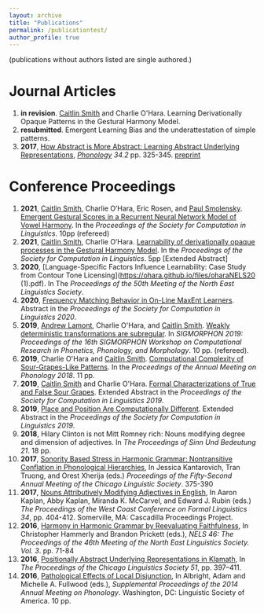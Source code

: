 ```yaml
---
layout: archive
title: "Publications"
permalink: /publicationtest/
author_profile: true
---
```

(publications without authors listed are single authored.)

# Journal Articles
1. **in revision**. [Caitlin Smith](https://caitlinsmith14.github.io) and Charlie O'Hara. Learning Derivationally Opaque Patterns in the Gestural Harmony Model.
1. **resubmitted**. Emergent Learning Bias and the underattestation of simple patterns.
1. **2017**, [How Abstract is More Abstract: Learning Abstract Underlying Representations](https://www.cambridge.org/core/journals/phonology/article/how-abstract-is-more-abstract-learning-abstract-underlying-representations/BC4D70D95018D3812C4BFECD480BF794), *[Phonology](https://www.cambridge.org/core/journals/phonology) 34.2* pp. 325-345. [preprint](https://charlieohara.github.io/files/phonologyabstractURsREVISION.pdf)


# Conference Proceedings
1. **2021**, [Caitlin Smith](https://caitlinsmith14.github.io), Charlie O’Hara, Eric Rosen, and [Paul Smolensky](https://www.microsoft.com/en-us/research/people/psmo/). [Emergent Gestural Scores in a Recurrent Neural Network Model of Vowel Harmony](https://ohara.github.io/files/smithetal_scil2021_paper.pdf). In the *Proceedings of the Society for Computation in Linguistics*. 10pp (refereed)
1. **2021**, [Caitlin Smith](https://caitlinsmith14.github.io), Charlie O’Hara. [Learnability of derivationally opaque processes in the Gestural Harmony Model](https://ohara.github.io/files/smithohara_scil2021_paper.pdf). In the *Proceedings of the Society for Computation in Linguistics*. 5pp [Extended Abstract]
1. **2020**, [Language-Specific Factors Influence Learnability: Case Study from Contour Tone Licensing](https://ohara.github.io/files/oharaNELS20 (1).pdf). In The *Proceedings of the 50th Meeting of the North East Linguistics Society*.
1. **2020**, [Frequency Matching Behavior in On-Line MaxEnt Learners](https://scholarworks.umass.edu/scil/vol3/iss1/51/). Abstract in the *Proceedings of the Society for Computation in Linguistics 2020*.
1. **2019**, [Andrew Lamont](https://aphonologist.github.io/), Charlie O'Hara, and [Caitlin Smith](https://caitlinsmith14.github.io). [Weakly deterministic transformations are subregular](https://ohara.github.io/files/Weakly_deterministic_transformations_are_subregular.pdf). In *SIGMORPHON 2019: Proceedings of the 16th SIGMORPHON Workshop on Computational Research in Phonetics, Phonology, and Morphology*. 10 pp. (refereed).
2. **2019**, Charlie O'Hara and [Caitlin Smith](https://caitlinsmith14.github.io). [Computational Complexity of Sour-Grapes-Like Patterns](https://ohara.github.io/files/Formal_Characterizations_of_True_and_False_Sour_Grapes.pdf). In the *Proceedings of the Annual Meeting on Phonology 2018*. 11 pp.
3. **2019**, [Caitlin Smith](https://caitlinsmith14.github.io) and Charlie O'Hara. [Formal Characterizations of True and False Sour Grapes](https://ohara.github.io/files/Formal_Characterizations_of_True_and_False_Sour_Grapes.pdf). Extended Abstract in the *Proceedings of the Society for Computation in Linguistics 2019*.
4. **2019**, [Place and Position Are Computationally Different](https://charlieohara.github.io/files/oharascilextended.pdf). Extended Abstract in the *Proceedings of the Society for Computation in Linguistics 2019*.
5. **2018**, Hilary Clinton is not Mitt Romney rich: Nouns modifying degree and dimension of adjectives. In *The Proceedings of Sinn Und Bedeutung 21*. 18 pp. 
6. **2017**, [Sonority Based Stress in Harmonic Grammar: Nontransitive Conflation in Phonological Hierarchies](https://ohara.github.io/files/cls52_ohara.pdf), In Jessica Kantarovich, Tran Truong, and Orest Xherija (eds.) *Proceedings of the Fifty-Second Annual Meeting of the Chicago Linguistic Society*. 375-390
7. **2017**, [Nouns Attributively Modifying Adjectives in English](https://ohara.github.io/files/oharawccfl32.2.pdf), In Aaron Kaplan, Abby Kaplan, Miranda K. McCarvel, and Edward J. Rubin (eds.) *The Proceedings of the West Coast Conference on Formal Linguistics 34*, pp. 404-412. Somerville, MA: Cascadilla Proceedings Project.
8. **2016**, [Harmony in Harmonic Grammar by Reevaluating Faithfulness](https://ohara.github.io/files/oharanels.pdf), In Christopher Hammerly and Brandon Prickett (eds.), *NELS 46: The Proceedings of the 46th Meeting of the North East Linguistics Society. Vol. 3*. pp. 71-84
9. **2016**, [Positionally Abstract Underlying Representations in Klamath](https://charlieohara.github.io/files/CLS51_OHara.pdf), In *The Proceedings of the Chicago Linguistics Society 51*, pp. 397–411.
10. **2016**, [Pathological Effects of Local Disjunction](https://ohara.github.io/files/oharaphonologyproceedings.pdf), In Albright, Adam and Michelle A. Fullwood (eds.), *Supplemental Proceedings of the 2014 Annual Meeting on Phonology*. Washington, DC: Linguistic Society of America. 10 pp.
